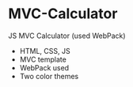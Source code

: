 # MVC-Calculator
JS MVC Calculator (used WebPack)
- HTML, CSS, JS
- MVC template
- WebPack used 
- Two color themes
